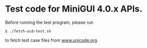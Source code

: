 # Test code for MiniGUI 4.0.x APIs.

Before running the test program, please run

    $ ./fetch-ucd-test.sh

to fetch test case files from www.unicode.org.
